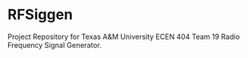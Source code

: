 # RFSiggen
Project Repository for Texas A&amp;M University ECEN 404 Team 19 Radio Frequency Signal Generator.
